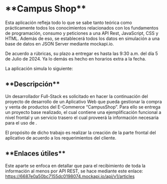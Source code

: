 <h1>**Campus Shop**</h1>

Esta aplicación refleja todo lo que se sabe tanto teórica como prácticamente todos los conocimientos relacionados con los fundamentos de programación, consumo y peticiones a una API Rest, JavaScript, CSS y HTML. Además de eso, se establecerá todos los datos en simulación a una base de datos en JSON Server mediante mockapi.io.

De acuerdo a rúbricas, su plazo a entregar es hasta las 9:30 a.m. del día 5 de Julio de 2024. Ya lo demás es hecho en horarios extra a la fecha.

La aplicación simula lo siguiente:

<h2>**Descripción**</h2>

Un desarrollador Full-Stack es solicitado en hacer la continuación del proyecto de desarrollo de un Aplicativo Web que pueda gestionar la compra y venta de productos del E-Commerce “CampusShop”. Para ello se entrega un proyecto base realizado, el cual contiene una ejemplificación funcional a nivel frontal y un servicio trasero el cual proveerá la información necesaria para el uso de .

El propósito de dicho trabajo es realizar la creación de la parte frontal del aplicativo de acuerdo a los requerimientos del cliente.

<h2>**Enlaces útiles**</h2>

Este aparte se enfoca en detallar que para el recibimiento de toda la información al menos por API REST, se hace mediante este enlace: https://6687e0a50bc7155dc0198074.mockapi.io/api/v1/articles

